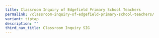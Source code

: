```yaml
---
title: Classroom Inquiry of Edgefield Primary School Teachers
permalink: /classroom-inquiry-of-edgefield-primary-school-teachers/
variant: tiptap
description: ""
third_nav_title: Classroom Inquiry SIG
---
```

